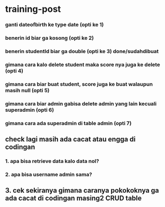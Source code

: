 # training-post

### ganti dateofbirth ke type date (opti ke 1)
### benerin id biar ga kosong (opti ke 2)
### benerin studentId biar ga double (opti ke 3) done/sudahdibuat
### gimana cara kalo delete student maka score nya juga ke delete (opti 4)
### gimana cara biar buat student, score juga ke buat walaupun masih null (opti 5)
### gimana cara biar admin gabisa delete admin yang lain kecuali superadmin (opti 6)
### gimana cara ada superadmin di table admin (opti 7)


## check lagi masih ada cacat atau engga di codingan
### 1. apa bisa retrieve data kalo data nol?
### 2. apa bisa username admin sama?
## 3. cek sekiranya gimana caranya pokokoknya ga ada cacat di codingan masing2 CRUD table

